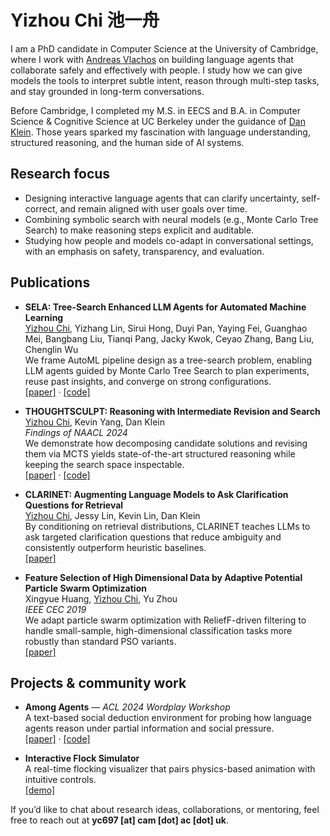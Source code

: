 # Yizhou Chi 池一舟

I am a PhD candidate in Computer Science at the University of Cambridge, where I work with [Andreas Vlachos](https://andreasvlachos.github.io/) on building language agents that collaborate safely and effectively with people. I study how we can give models the tools to interpret subtle intent, reason through multi-step tasks, and stay grounded in long-term conversations.

Before Cambridge, I completed my M.S. in EECS and B.A. in Computer Science & Cognitive Science at UC Berkeley under the guidance of [Dan Klein](http://people.eecs.berkeley.edu/~klein/). Those years sparked my fascination with language understanding, structured reasoning, and the human side of AI systems.

## Research focus

- Designing interactive language agents that can clarify uncertainty, self-correct, and remain aligned with user goals over time.
- Combining symbolic search with neural models (e.g., Monte Carlo Tree Search) to make reasoning steps explicit and auditable.
- Studying how people and models co-adapt in conversational settings, with an emphasis on safety, transparency, and evaluation.

## Publications

- **SELA: Tree-Search Enhanced LLM Agents for Automated Machine Learning**  \
	<u>Yizhou Chi</u>, Yizhang Lin, Sirui Hong, Duyi Pan, Yaying Fei, Guanghao Mei, Bangbang Liu, Tianqi Pang, Jacky Kwok, Ceyao Zhang, Bang Liu, Chenglin Wu  \
	We frame AutoML pipeline design as a tree-search problem, enabling LLM agents guided by Monte Carlo Tree Search to plan experiments, reuse past insights, and converge on strong configurations.  \
	[[paper]](https://arxiv.org/abs/2410.17238) · [[code]](https://github.com/FoundationAgents/MetaGPT/tree/main/metagpt/ext/sela)

- **THOUGHTSCULPT: Reasoning with Intermediate Revision and Search**  \
	<u>Yizhou Chi</u>, Kevin Yang, Dan Klein  \
	*Findings of NAACL 2024*  \
	We demonstrate how decomposing candidate solutions and revising them via MCTS yields state-of-the-art structured reasoning while keeping the search space inspectable.  \
	[[paper]](https://arxiv.org/abs/2404.05966) · [[code]](https://github.com/cyzus/thoughtsculpt)

- **CLARINET: Augmenting Language Models to Ask Clarification Questions for Retrieval**  \
	<u>Yizhou Chi</u>, Jessy Lin, Kevin Lin, Dan Klein  \
	By conditioning on retrieval distributions, CLARINET teaches LLMs to ask targeted clarification questions that reduce ambiguity and consistently outperform heuristic baselines.  \
	[[paper]](https://arxiv.org/abs/2405.15784)

- **Feature Selection of High Dimensional Data by Adaptive Potential Particle Swarm Optimization**  \
	Xingyue Huang, <u>Yizhou Chi</u>, Yu Zhou  \
	*IEEE CEC 2019*  \
	We adapt particle swarm optimization with ReliefF-driven filtering to handle small-sample, high-dimensional classification tasks more robustly than standard PSO variants.  \
	[[paper]](https://ieeexplore.ieee.org/abstract/document/8790366)

## Projects & community work

- **Among Agents** — *ACL 2024 Wordplay Workshop*  \
	A text-based social deduction environment for probing how language agents reason under partial information and social pressure.  \
	[[paper]](https://arxiv.org/abs/2407.16521) · [[code]](https://github.com/cyzus/among-agents)

- **Interactive Flock Simulator**  \
	A real-time flocking visualizer that pairs physics-based animation with intuitive controls.  \
	[[demo]](https://tianqiyang.github.io/Interactive-Flocking-Simulation-CS-184-Final-Project/final_implementation.html)


If you’d like to chat about research ideas, collaborations, or mentoring, feel free to reach out at **yc697 [at] cam [dot] ac [dot] uk**.

